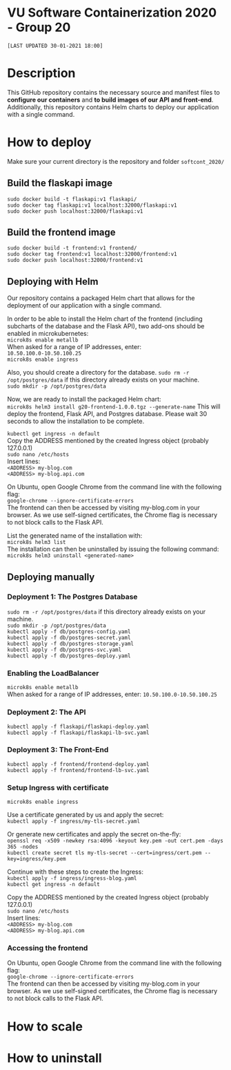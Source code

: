 # VU Software Containerization 2020 - Group 20  

`[LAST UPDATED 30-01-2021 18:00]`

# Description
This GitHub repository contains the necessary source and manifest files to **configure our containers** and **to build images of our API and front-end**. Additionally, this repository contains Helm charts to deploy our application with a single command.



# How to deploy
Make sure your current directory is the repository and folder `softcont_2020/`

## Build the flaskapi image
`sudo docker build -t flaskapi:v1 flaskapi/`  
`sudo docker tag flaskapi:v1 localhost:32000/flaskapi:v1`  
`sudo docker push localhost:32000/flaskapi:v1`  

## Build the frontend image
`sudo docker build -t frontend:v1 frontend/`  
`sudo docker tag frontend:v1 localhost:32000/frontend:v1`  
`sudo docker push localhost:32000/frontend:v1`  

## Deploying with Helm
Our repository contains a packaged Helm chart that allows for the deployment of our application with a single command.

In order to be able to install the Helm chart of the frontend (including subcharts of the database and the Flask API), two add-ons should be enabled in microkubernetes:  
`microk8s enable metallb`  
When asked for a range of IP addresses, enter:  
`10.50.100.0-10.50.100.25`  
`microk8s enable ingress`

Also, you should create a directory for the database.
`sudo rm -r /opt/postgres/data` if this directory already exists on your machine.  
`sudo mkdir -p /opt/postgres/data`  

Now, we are ready to install the packaged Helm chart:  
`microk8s helm3 install g20-frontend-1.0.0.tgz --generate-name`
This will deploy the frontend, Flask API, and Postgres database.
Please wait 30 seconds to allow the installation to be complete.

`kubectl get ingress -n default`  
Copy the ADDRESS mentioned by the created Ingress object (probably 127.0.0.1)  
`sudo nano /etc/hosts`  
Insert lines:  
`<ADDRESS> my-blog.com`  
`<ADDRESS> my-blog.api.com`  

On Ubuntu, open Google Chrome from the command line with the following flag:  
`google-chrome --ignore-certificate-errors`  
The frontend can then be accessed by visiting my-blog.com in your browser.
As we use self-signed certificates, the Chrome flag is necessary to not block calls to the Flask API.

List the generated name of the installation with:  
`microk8s helm3 list`  
The installation can then be uninstalled by issuing the following command:  
`microk8s helm3 uninstall <generated-name>`

## Deploying manually

### Deployment 1: The Postgres Database
`sudo rm -r /opt/postgres/data` if this directory already exists on your machine.  
`sudo mkdir -p /opt/postgres/data`  
`kubectl apply -f db/postgres-config.yaml`  
`kubectl apply -f db/postgres-secret.yaml`  
`kubectl apply -f db/postgres-storage.yaml`  
`kubectl apply -f db/postgres-svc.yaml`  
`kubectl apply -f db/postgres-deploy.yaml`  

### Enabling the LoadBalancer
`microk8s enable metallb`  
When asked for a range of IP addresses, enter:
`10.50.100.0-10.50.100.25`  

### Deployment 2: The API
`kubectl apply -f flaskapi/flaskapi-deploy.yaml`  
`kubectl apply -f flaskapi/flaskapi-lb-svc.yaml`   

### Deployment 3: The Front-End
`kubectl apply -f frontend/frontend-deploy.yaml`  
`kubectl apply -f frontend/frontend-lb-svc.yaml `  

### Setup Ingress with certificate
`microk8s enable ingress`  

Use a certificate generated by us and apply the secret:  
`kubectl apply -f ingress/my-tls-secret.yaml`  

Or generate new certificates and apply the secret on-the-fly:  
`openssl req -x509 -newkey rsa:4096 -keyout key.pem -out cert.pem -days 365 -nodes`  
`kubectl create secret tls my-tls-secret --cert=ingress/cert.pem --key=ingress/key.pem`  

Continue with these steps to create the Ingress:  
`kubectl apply -f ingress/ingress-blog.yaml`  
`kubectl get ingress -n default`  

Copy the ADDRESS mentioned by the created Ingress object (probably 127.0.0.1)  
`sudo nano /etc/hosts`  
Insert lines:  
`<ADDRESS> my-blog.com`  
`<ADDRESS> my-blog.api.com`  

### Accessing the frontend
On Ubuntu, open Google Chrome from the command line with the following flag:  
`google-chrome --ignore-certificate-errors`  
The frontend can then be accessed by visiting my-blog.com in your browser.
As we use self-signed certificates, the Chrome flag is necessary to not block calls to the Flask API.

# How to scale

# How to uninstall
